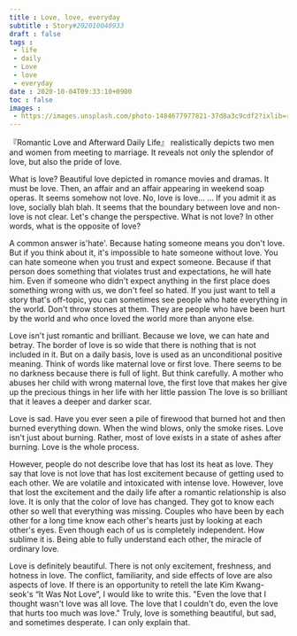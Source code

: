 ```yaml
---
title : Love, love, everyday
subtitle : Story#202010040933
draft : false
tags :
 - life
 - daily
 - Love
 - love
 - everyday
date : 2020-10-04T09:33:10+0900
toc : false
images : 
 - https://images.unsplash.com/photo-1484677977821-37d8a3c9cdf2?ixlib=rb-1.2.1&q=80&fm=jpg&crop=entropy&cs=tinysrgb&w=1080&fit=max&ixid=eyJhcHBfaWQiOjE1NTU0OX0
---
```

『Romantic Love and Afterward Daily Life』 realistically depicts two men and women from meeting to marriage. It reveals not only the splendor of love, but also the pride of love.  

What is love? Beautiful love depicted in romance movies and dramas. It must be love. Then, an affair and an affair appearing in weekend soap operas. It seems somehow not love. No, love is love... … If you admit it as love, socially blah blah. It seems that the boundary between love and non-love is not clear. Let's change the perspective. What is not love? In other words, what is the opposite of love?  

A common answer is'hate'. Because hating someone means you don't love. But if you think about it, it's impossible to hate someone without love. You can hate someone when you trust and expect someone. Because if that person does something that violates trust and expectations, he will hate him. Even if someone who didn't expect anything in the first place does something wrong with us, we don't feel so hated. If you just want to tell a story that's off-topic, you can sometimes see people who hate everything in the world. Don't throw stones at them. They are people who have been hurt by the world and who once loved the world more than anyone else.  

Love isn't just romantic and brilliant. Because we love, we can hate and betray. The border of love is so wide that there is nothing that is not included in it. But on a daily basis, love is used as an unconditional positive meaning. Think of words like maternal love or first love. There seems to be no darkness because there is full of light. But think carefully. A mother who abuses her child with wrong maternal love, the first love that makes her give up the precious things in her life with her little passion The love is so brilliant that it leaves a deeper and darker scar.  

Love is sad. Have you ever seen a pile of firewood that burned hot and then burned everything down. When the wind blows, only the smoke rises. Love isn't just about burning. Rather, most of love exists in a state of ashes after burning. Love is the whole process.  

However, people do not describe love that has lost its heat as love. They say that love is not love that has lost excitement because of getting used to each other. We are volatile and intoxicated with intense love. However, love that lost the excitement and the daily life after a romantic relationship is also love. It is only that the color of love has changed. They got to know each other so well that everything was missing. Couples who have been by each other for a long time know each other's hearts just by looking at each other's eyes. Even though each of us is completely independent. How sublime it is. Being able to fully understand each other, the miracle of ordinary love.  

Love is definitely beautiful. There is not only excitement, freshness, and hotness in love. The conflict, familiarity, and side effects of love are also aspects of love. If there is an opportunity to retell the late Kim Kwang-seok's “It Was Not Love”, I would like to write this. "Even the love that I thought wasn't love was all love. The love that I couldn't do, even the love that hurts too much was love." Truly, love is something beautiful, but sad, and sometimes desperate. I can only explain that.  
